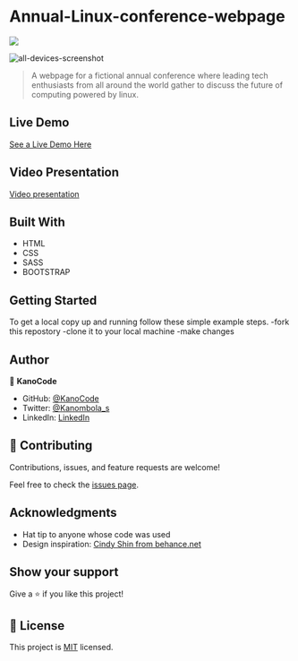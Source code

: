 # Annual-Linux-conference-webpage

![](https://img.shields.io/badge/Microverse-blueviolet)


![all-devices-screenshot](https://user-images.githubusercontent.com/95347844/173331282-85536695-5903-4ba8-a070-f69ce0848ae7.png)



> A webpage for a fictional annual conference where leading tech enthusiasts from all around the world gather to discuss the future of computing powered by linux.

## Live Demo

[See a Live Demo Here](https://kanocode.github.io/Annual-Tech-conference-webpage/)

## Video Presentation
[Video presentation](https://www.loom.com/share/f16731ceaef34a20a1f9516cfcb11bea)

## Built With

- HTML
- CSS
- SASS
- BOOTSTRAP
## Getting Started

To get a local copy up and running follow these simple example steps.
-fork this repostory
-clone it to your local machine
-make changes

## Author

👤 **KanoCode**

- GitHub: [@KanoCode](https://github.com/KanoCode)
- Twitter: [@Kanombola_s](https://twitter.com/Kanombola_s)
- LinkedIn: [LinkedIn](https://www.linkedin.com/in/kanombola-kanombola-a38b061a4/)

## 🤝 Contributing

Contributions, issues, and feature requests are welcome!

Feel free to check the [issues page](../../issues/).

## Acknowledgments

- Hat tip to anyone whose code was used
- Design inspiration: [Cindy Shin from behance.net](https://www.behance.net/adagio07)

## Show your support

Give a ⭐️ if you like this project!

## 📝 License

This project is [MIT](./MIT.md) licensed.
